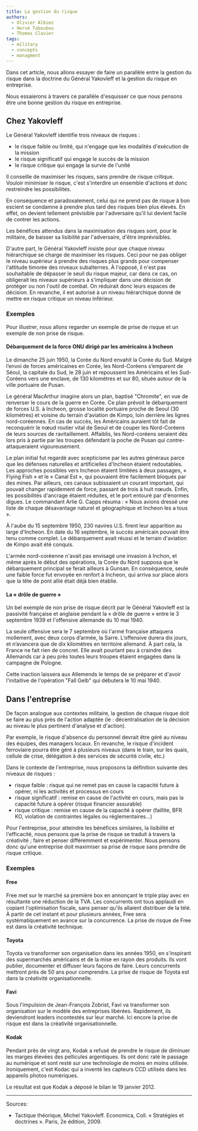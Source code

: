 ```yaml
---
title: La gestion du risque
authors:
  - Olivier Albiez
  - Hervé Taboubou
  - Thomas Clavier
tags:
  - military
  - concepts
  - managment
---
```


Dans cet article, nous allons essayer de faire un parallèle entre la gestion du risque dans la doctrine du Général Yakovleff et la gestion du risque en entreprise.

Nous essaierons à travers ce parallèle d'esquisser ce que nous pensons être une bonne gestion du risque en entreprise.


## Chez Yakovleff

Le Général Yakovleff identifie trois niveaux de risques :

- le risque faible ou limité, qui n'engage que les modalités d'exécution de la mission
- le risque significatif qui engage le succès de la mission
- le risque critique qui engage la survie de l'unité

Il conseille de maximiser les risques, sans prendre de risque critique. Vouloir minimiser le risque, c'est s'interdire un ensemble d'actions et donc restreindre les possibilités.

En conséquence et paradoxalement, celui qui ne prend pas de risque à bon escient se condamne à prendre plus tard des risques bien plus élevés. En effet, on devient tellement prévisible par l'adversaire qu'il lui devient facile de contrer les actions.

Les bénéfices attendus dans la maximisation des risques sont, pour le militaire, de baisser sa lisibilité par l'adversaire, d'être imprévisibles.

D'autre part, le Général Yakovleff insiste pour que chaque niveau hiérarchique se charge de maximiser les risques. Ceci pour ne pas obliger le niveau supérieur à prendre des risques plus grands pour compenser l'attitude timorée des niveaux subalternes. 
À l'opposé, il n'est pas souhaitable de dépasser le seuil du risque majeur, car dans ce cas, on obligerait les niveaux supérieurs à s'impliquer dans une décision de protéger ou non l'outil de combat. 
On réduirait donc leurs espaces de décision. En revanche, il est autorisé à un niveau hiérarchique donné de mettre en risque critique un niveau inférieur.

### Exemples

Pour illustrer, nous allons regarder un exemple de prise de risque et un exemple de non prise de risque.


#### Débarquement de la force ONU dirigé par les américains à Incheon

Le dimanche 25 juin 1950, la Corée du Nord envahit la Corée du Sud. Malgré l’envoi de forces américaines en Corée, les Nord-Coréens s’emparent de Séoul, la capitale du Sud, le 28 juin et repoussent les Américains et les Sud-Coréens vers une enclave, de 130 kilomètres et sur 80, située autour de la ville portuaire de Pusan.

Le général MacArthur imagine alors un plan, baptisé "Chromite", en vue de renverser le cours de la guerre en Corée. Ce plan prévoit le débarquement de forces U.S. à Incheon, grosse localité portuaire proche de Seoul (30 kilomètres) et voisine du terrain d'aviation de Kimpo, loin derrière les lignes nord-coréennes.
En cas de succès, les Américains auraient tôt fait de reconquérir le nœud routier vital de Seoul et de couper les Nord-Coréens de leurs sources de ravitaillement. Affaiblis, les Nord-coréens seraient dès lors pris à partie par les troupes défendant la poche de Pusan qui contre-attaqueraient vigoureusement.

Le plan initial fut regardé avec scepticisme par les autres généraux parce que les défenses naturelles et artificielles d'Incheon étaient redoutables. Les approches possibles vers Incheon étaient limitées à deux passages, « Flying Fish » et le « Canal Est », qui pouvaient être facilement bloqués par des mines. Par ailleurs, ces canaux subissaient un courant important, qui pouvait changer rapidement de force, passant de trois à huit nœuds. Enfin, les possibilités d'ancrage étaient réduites, et le port entouré par d'énormes digues. Le commandant Arlie G. Capps résuma : « Nous avions dressé une liste de chaque désavantage naturel et géographique et Incheon les a tous ».

À l'aube du 15 septembre 1950, 230 navires U.S. firent leur apparition au large d'Incheon. En date du 16 septembre, le succès américain pouvait être tenu comme complet. Le débarquement avait réussi et le terrain d'aviation de Kimpo avait été conquis.

L'armée nord-coréenne n'avait pas envisagé une invasion à Inchon, et même après le début des opérations, la Corée du Nord supposa que le débarquement principal se ferait ailleurs à Gunsan. En conséquence, seule une faible force fut envoyée en renfort à Incheon, qui arriva sur place alors que la tête de pont allié était déjà bien établie.


#### La « drôle de guerre »

Un bel exemple de non prise de risque décrit par le Général Yakovleff est la passivité française et anglaise pendant la « drôle de guerre » entre le 3 septembre 1939 et l'offensive allemande du 10 mai 1940.

La seule offensive sera le 7 septembre où l'armé française attaquera mollement, avec deux corps d’armée, la Sarre. L’offensive durera dix jours, et n’avancera que de dix kilomètres en territoire allemand. À part cela, la France ne fait rien de concret. Elle avait pourtant peu à craindre des Allemands car à peu près toutes leurs troupes étaient engagées dans la campagne de Pologne.

Cette inaction laissera aux Allemends le temps de se préparer et d'avoir l'initaitive de l'opération "Fall Gelb" qui débutera le 10 mai 1940.


## Dans l'entreprise

De façon analogue aux contextes militaire, la gestion de chaque risque doit se faire au plus près de l'action adaptée (ie : décentralisation de la décision au niveau le plus pertinent d'analyse et d'action).

Par exemple, le risque d'absence du personnel devrait être géré au niveau des équipes, des managers locaux. En revanche, le risque d'incident ferroviaire pourra être géré à plusieurs niveaux (dans le train, sur les quais, cellule de crise, délégation à des services de sécurité civile, etc.)

Dans le contexte de l'entreprise, nous proposons la définition suivante des niveaux de risques :

- risque faible : risque qui ne remet pas en cause la capacité future à opérer, ni les activités et processus en cours
- risque significatif : remise en cause de l'activité en cours, mais pas la capacité future à opérer (risque financier assurable)
- risque critique : remise en cause de la capacité à opérer (faillite, BFR KO, violation de contraintes légales ou réglementaires...)

Pour l'entreprise, pour atteindre les bénéfices similaires, la lisibilité et l'efficacité, nous pensons que la prise de risque se traduit à travers la créativité ; faire et penser différemment et expérimenter. Nous pensons donc qu'une entreprise doit maximiser sa prise de risque sans prendre de risque critique.


### Exemples

#### Free

Free met sur le marché sa première box en annonçant le triple play avec en résultante une réduction de la TVA. Les concurrents ont tous applaudi en copiant l'optimisation fiscale, sans penser qu'ils allaient distribuer de la télé. À partir de cet instant et pour plusieurs années, Free sera systématiquement en avance sur la concurrence. La prise de risque de Free est dans la créativité technique.


#### Toyota

Toyota va transformer son organisation dans les années 1950, en s'inspirant des supermarchés américains et de la mise en rayon des produits. Ils vont publier, documenter et diffuser leurs façons de faire. Leurs concurrents mettront près de 50 ans pour comprendre. La prise de risque de Toyota est dans la créativité organisationnelle.


#### Favi

Sous l'impulsion de Jean-François Zobrist, Favi va transformer son organisation sur le modèle des entreprises libérées. Rapidement, ils deviendront leaders incontestés sur leur marché. Ici encore la prise de risque est dans la créativité organisationnelle.


#### Kodak

Pendant près de vingt ans, Kodak a refusé de prendre le risque de diminuer les marges élevées des pellicules argentiques. Ils ont donc raté le passage au numérique et sont resté sur une technologie de moins en moins utilisée. Ironiquement, c'est Kodac qui a inventé les capteurs CCD utilisés dans les appareils photos numériques.

Le résultat est que Kodak a déposé le bilan le 19 janvier 2012.


---
Sources:

- Tactique théorique, Michel Yakovleff. Economica, Coll. « Stratégies et doctrines ». Paris, 2e édition, 2009.
